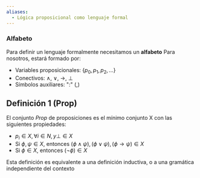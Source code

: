 ```yaml
---
aliases:
  - Lógica proposicional como lenguaje formal
---
```

### Alfabeto
Para definir un lenguaje formalmente necesitamos un **alfabeto**
Para nosotros, estará formado por:
- Variables proposicionales: {$p_0, p_1, p_2, ...$} 
- Conectivos: ∧, ∨, →, ⊥
- Símbolos auxiliares: ":" (,)

## Definición 1 (Prop)
El conjunto *Prop* de proposiciones es el mínimo conjunto X con las siguientes propiedades:
- $p_i \in X, \forall i \in N, y ⊥ \in X$ 
- Si $\phi, \psi \in X$, entonces $(\phi \land \psi), (\phi \lor \psi), (\phi \rightarrow \psi) \in X$ 
- Si $\phi \in X$, entonces $(\lnot \phi) \in X$ 

Esta definición es equivalente a una definición inductiva, o a una gramática independiente del contexto